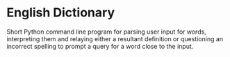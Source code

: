 # English Dictionary

Short Python command line program for parsing user input for words, interpreting them and relaying either a resultant definition or questioning an incorrect spelling to prompt a query for a word close to the input. 
